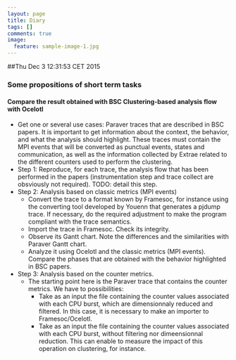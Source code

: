 ```yaml
---
layout: page
title: Diary
tags: []
comments: true
image:
  feature: sample-image-1.jpg
---
```


##Thu Dec  3 12:31:53 CET 2015

### Some propositions of short term tasks

#### Compare the result obtained with BSC Clustering-based analysis flow with Ocelotl

- Get one or several use cases: Paraver traces that are described in BSC papers. It is important to get information about the context, the behavior, and what the analysis should highlight. These traces must contain the MPI events that will be converted as punctual events, states and communication, as well as the information collected by Extrae related to the different counters used to perform the clustering.
- Step 1: Reproduce, for each trace, the analysis flow that has been performed in the papers (instrumentation step and trace collect are obsviously not required). TODO: detail this step.
- Step 2: Analysis based on classic metrics (MPI events)
  - Convert the trace to a format known by Framesoc, for instance using the converting tool developed by Youenn that generates a pjdump trace. If necessary, do the required adjustment to make the program compliant with the trace semantics.
  - Import the trace in Framesoc. Check its integrity.
  - Observe its Gantt chart. Note the differences and the similarities with Paraver Gantt chart.
  - Analyze it using Ocelotl and the classic metrics (MPI events). Compare the phases that are obtained with the behavior highlighted in BSC papers.
- Step 3: Analysis based on the counter metrics.
  - The starting point here is the Paraver trace that contains the counter metrics. We have to possibilities:
    - Take as an input the file containing the counter values associated with each CPU burst, which are dimensionnaly reduced and filtered. In this case, it is necessary to make an importer to Framesoc/Ocelotl.
    - Take as an input the file containing the counter values associated with each CPU burst, without filtering nor dimeensionnal reduction. This can enable to measure the impact of this operation on clustering, for instance.

